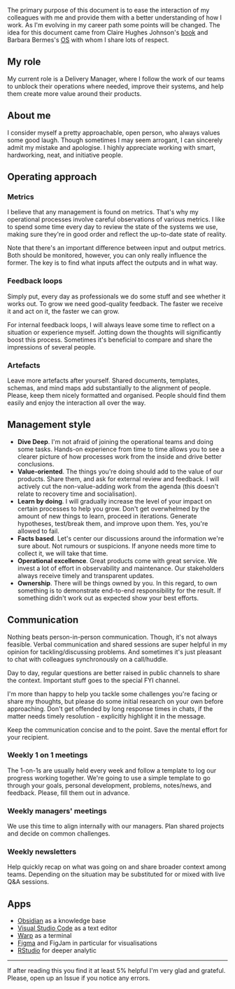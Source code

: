 The primary purpose of this document is to ease the interaction of my colleagues with me and provide them with a better understanding of how I work. As I'm evolving in my career path some points will be changed. The idea for this document came from Claire Hughes Johnson's [book](https://press.stripe.com/scaling-people) and Barbara Bermes's [OS](https://github.com/bbinto/working-with-bb/tree/main) with whom I share lots of respect.

## My role

My current role is a Delivery Manager, where I follow the work of our teams to unblock their operations where needed, improve their systems, and help them create more value around their products.

## About me

I consider myself a pretty approachable, open person, who always values some good laugh. Though sometimes I may seem arrogant, I can sincerely admit my mistake and apologise. I highly appreciate working with smart, hardworking, neat, and initiative people.

## Operating approach

### Metrics

I believe that any management is found on metrics. That's why my operational processes involve careful observations of various metrics. I like to spend some time every day to review the state of the systems we use, making sure they're in good order and reflect the up-to-date state of reality.

Note that there's an important difference between input and output metrics. Both should be monitored, however, you can only really influence the former. The key is to find what inputs affect the outputs and in what way.

### Feedback loops

Simply put, every day as professionals we do some stuff and see whether it works out. To grow we need good-quality feedback. The faster we receive it and act on it, the faster we can grow.

For internal feedback loops, I will always leave some time to reflect on a situation or experience myself. Jotting down the thoughts will significantly boost this process. Sometimes it's beneficial to compare and share the impressions of several people.

### Artefacts

Leave more artefacts after yourself. Shared documents, templates, schemas, and mind maps add substantially to the alignment of people. Please, keep them nicely formatted and organised. People should find them easily and enjoy the interaction all over the way.

## Management style

- **Dive Deep**. I'm not afraid of joining the operational teams and doing some tasks. Hands-on experience from time to time allows you to see a clearer picture of how processes work from the inside and drive better conclusions.
- **Value-oriented**. The things you're doing should add to the value of our products. Share them, and ask for external review and feedback. I will actively cut the non-value-adding work from the agenda (this doesn't relate to recovery time and socialisation).
- **Learn by doing**. I will gradually increase the level of your impact on certain processes to help you grow. Don't get overwhelmed by the amount of new things to learn, proceed in iterations. Generate hypotheses, test/break them, and improve upon them. Yes, you're allowed to fail.
- **Facts based**. Let's center our discussions around the information we're sure about. Not rumours or suspicions. If anyone needs more time to collect it, we will take that time. 
- **Operational excellence**. Great products come with great service. We invest a lot of effort in observability and maintenance. Our stakeholders always receive timely and transparent updates.
- **Ownership**. There will be things owned by you. In this regard, to own something is to demonstrate end-to-end responsibility for the result. If something didn't work out as expected show your best efforts.

## Communication

Nothing beats person-in-person communication. Though, it's not always feasible. Verbal communication and shared sessions are super helpful in my opinion for tackling/discussing problems. And sometimes it's just pleasant to chat with colleagues synchronously on a call/huddle.

Day to day, regular questions are better raised in public channels to share the context. Important stuff goes to the special FYI channel.

I'm more than happy to help you tackle some challenges you're facing or share my thoughts, but please do some initial research on your own before approaching. Don't get offended by long response times in chats, if the matter needs timely resolution - explicitly highlight it in the message.

Keep the communication concise and to the point. Save the mental effort for your recipient.

### Weekly 1 on 1 meetings

The 1-on-1s are usually held every week and follow a template to log our progress working together. We're going to use a simple template to go through your goals, personal development, problems, notes/news, and feedback. Please, fill them out in advance.

### Weekly managers' meetings

We use this time to align internally with our managers. Plan shared projects and decide on common challenges.

### Weekly newsletters

Help quickly recap on what was going on and share broader context among teams. Depending on the situation may be substituted for or mixed with live Q&A sessions.

## Apps

- [Obsidian](https://obsidian.md/) as a knowledge base
- [Visual Studio Code](https://code.visualstudio.com/) as a text editor
- [Warp](https://www.warp.dev/) as a terminal
- [Figma](https://www.figma.com/downloads/) and FigJam in particular for visualisations
- [RStudio](https://posit.co/download/rstudio-desktop/) for deeper analytic

---

If after reading this you find it at least 5% helpful I'm very glad and grateful. Please, open up an Issue if you notice any errors.
